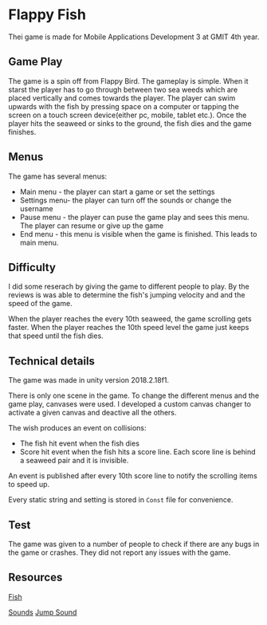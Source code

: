 # Flappy Fish
Thei game is made for Mobile Applications Development 3 at GMIT 4th year.

## Game Play
The game is a spin off from Flappy Bird. The gameplay is simple. When it starst the player has to go through between two sea weeds which are placed vertically and comes towards the player. The player can swim upwards with the fish by pressing space on a computer or tapping the screen on a touch screen device(either pc, mobile, tablet etc.). Once the player hits the seaweed or sinks to the ground, the fish dies and the game finishes.
## Menus
The game has several menus:
* Main menu - the player can start a game or set the settings
* Settings menu- the player can turn off the sounds or change the username
* Pause menu - the player can puse the game play and sees this menu. The player can resume or give up the game
* End menu - this menu is visible when the game is finished. This leads to main menu.
## Difficulty
I did some reserach by giving the game to different people to play. By the reviews is was able to determine the fish's jumping velocity and and the speed of the game.

When the player reaches the every 10th seaweed, the game scrolling gets faster. When the player reaches the 10th speed level the game just keeps that speed until the fish dies.

## Technical details
The game was made in unity version 2018.2.18f1.

There is only one scene in the game. To change the different menus and the game play, canvases were used. I developed a custom canvas changer to activate a given canvas and deactive all the others.

The wish produces an event on collisions:
* The fish hit event when the fish dies
* Score hit event when the fish hits a score line. Each score line is behind a seaweed pair and it is invisible.

An event is published after every 10th score line to notify the scrolling items to speed up.

Every static string and setting is stored in `Const` file for convenience.

## Test
The game was given to a number of people to check if there are any bugs in the game or crashes. They did not report any issues with the game.


## Resources
[Fish](https://www.google.ie/url?sa=i&rct=j&q=&esrc=s&source=images&cd=&cad=rja&uact=8&ved=2ahUKEwijqOni_fvdAhUrsqQKHSkMDbMQjhx6BAgBEAM&url=https%3A%2F%2Fbr.vexels.com%2Fpng-svg%2Fprevisualizar%2F143215%2Fdesenhos-animados-roxos-dos-peixes&psig=AOvVaw20goE1hj6kjL6bUrNleuuU&ust=1539264620982581)

[Sounds](http://soundbible.com/tags-fish.html)
[Jump Sound](http://d2s0dwtr0maev1.cloudfront.net/animals/fish/fish_small_jump_06.mp3)